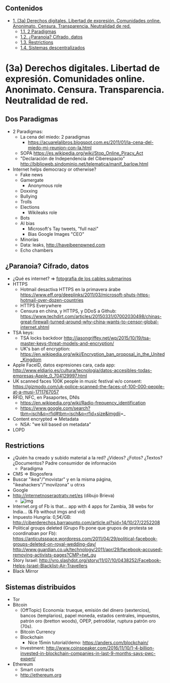 <div id="table-of-contents">
<h2>Contenidos</h2>
<div id="text-table-of-contents">
<ul>
<li><a href="#sec-1">1. (3a) Derechos digitales. Libertad de expresión. Comunidades online. Anonimato. Censura. Transparencia. Neutralidad de red.</a>
<ul>
<li><a href="#sec-1-1">1.1. 2 Paradigmas</a></li>
<li><a href="#sec-1-2">1.2. ¿Paranoia? Cifrado, datos</a></li>
<li><a href="#sec-1-3">1.3. Restrictions</a></li>
<li><a href="#sec-1-4">1.4. Sistemas descentralizados</a></li>
</ul>
</li>
</ul>
</div>
</div>

# (3a) Derechos digitales. Libertad de expresión. Comunidades online. Anonimato. Censura. Transparencia. Neutralidad de red.<a id="sec-1" name="sec-1"></a>

## Dos Paradigmas<a id="sec-1-1" name="sec-1-1"></a>

-   2 Paradigmas:
    -   La cena del miedo: 2 paradigmas
        -   <https://acuarelalibros.blogspot.com.es/2011/01/la-cena-del-miedo-mi-reunion-con-la.html>
    -   SOPA <https://es.wikipedia.org/wiki/Stop_Online_Piracy_Act>
    -   "Declaración de Independencia del Ciberespacio" <http://biblioweb.sindominio.net/telematica/manif_barlow.html>
-   Internet helps democracy or otherwise?
    -   Fake news
    -   Gamergate
        -   Anonymous role
    -   Doxxing
    -   Bullying
    -   Trolls
    -   Elections
        -   Wikileaks role
    -   Bots
    -   AI bias
        -   Microsoft's Tay tweets, "full nazi"
        -   Bias Google Images "CEO"
    -   Minorías
    -   Data: leaks, <http://haveibeenpwned.com>
    -   Echo chambers

## ¿Paranoia? Cifrado, datos<a id="sec-1-2" name="sec-1-2"></a>

-   ¿Qué es internet? =>  [fotografia de los cables submarinos](www.telegeography.com/assets/website/images/maps/submarine-cable-map-2009/submarine-cable-map-2009-x.jpg)
-   HTTPS
    -   Hotmail desactiva HTTPS en la primavera árabe <https://www.eff.org/deeplinks/2011/03/microsoft-shuts-https-hotmail-over-dozen-countries>
    -   HTTPS Everywhere
    -   Censura en china, y HTTPS, y DDoS a Github: <https://www.techdirt.com/articles/20150331/07002030498/chinas-great-firewall-turned-around-why-china-wants-to-censor-global-internet.shtml>
-   TSA keys:
    -   TSA locks backdoor <http://jasongriffey.net/wp/2015/10/19/tsa-master-keys-threat-models-and-encryption/>
    -   UK's ban of encryption: <https://en.wikipedia.org/wiki/Encryption_ban_proposal_in_the_United_Kingdom>
-   Apple FaceID, datos expresiones cara, cada app: <http://www.eldiario.es/cultura/tecnologia/datos-accesibles-todas-empresas-Apple_0_704129997.html>
-   UK scanned faces 100K people in music festival w/o consent: <https://gizmodo.com/uk-police-scanned-the-faces-of-100-000-people-at-a-musi-1711767057>
-   RFID, NFC, en Pasaportes, DNIs
    -   <https://en.wikipedia.org/wiki/Radio-frequency_identification>
    -   <https://www.google.com/search?tbm=isch&q=rfid#tbm=isch&q=rfid+size&imgdii>=\_
-   Content encrypted => Metadata
    -   NSA: "we kill based on metadata"
-   LOPD

## Restrictions<a id="sec-1-3" name="sec-1-3"></a>

-   ¿Quién ha creado y subido material a la red? ¿Vídeos? ¿Fotos? ¿Textos? ¿Documentos? Padre consumidor de información
    -   Paradigma
-   CMS => Blogosfera
-   Buscar "ikea"/"movistar" y en la misma página, "ikeahackers"/"movilzona" u otrxs
-   Google
-   <http://internetnoseraotratv.net/es> (dibujo Brieva)
    -   ![img](artiumtb.neokinok.tv/wp-content/uploads/2010/11/posterbolases.jpg)
-   Internet.org of Fb is that&#x2026; app with 4 apps for Zambia, 38 webs for India&#x2026; (& Fb without imgs and vid)
-   Impuesto Hungría: 0,5€/GB: <http://ciberderechos.barrapunto.com/article.pl?sid=14/10/27/2252208>
-   Political groups deleted (Grupo Fb pone que grupos de protesta se coordinaban por Fb): <https://anticutsspace.wordpress.com/2011/04/29/political-facebook-groups-deleted-on-royal-wedding-day/>
        <http://www.guardian.co.uk/technology/2011/apr/29/facebook-accused-removing-activists-pages?CMP=twt_gu>
-   Story Israel: <http://yro.slashdot.org/story/11/07/10/0438252/Facebook-Helps-Israel-Blacklist-Air-Travellers>
-   Black Mirror

## Sistemas distribuidos<a id="sec-1-4" name="sec-1-4"></a>

-   Tor
-   Bitcoin
    -   (OffTopic) Economía: trueque, emisión del dinero (sextercios), bancos (templarios), papel moneda, estados centrales, impuestos, patrón oro (bretton woods), OPEP, petrodólar, ruptura patrón oro (70s).
    -   Bitcoin Currency
    -   Blockchain
        -   Nice 15min tutorial/demo: <https://anders.com/blockchain/>
    -   Investment: <http://www.coinspeaker.com/2016/11/10/1-4-billion-invested-in-blockchain-companies-in-last-9-months-says-pwc-expert/>
-   Ethereum
    -   Smart contracts
    -   <http://ethereum.org>
